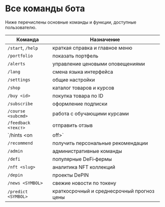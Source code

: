 # Все команды бота

Ниже перечислены основные команды и функции, доступные пользователю.

| Команда | Назначение |
| ------- | ---------- |
| `/start`, `/help` | краткая справка и главное меню |
| `/portfolio` | показать портфель |
| `/alerts` | управление ценовыми оповещениями |
| `/lang` | смена языка интерфейса |
| `/settings` | общие настройки |
| `/shop` | каталог товаров и курсов |
| `/buy <id>` | покупка товара по ID |
| `/subscribe` | оформление подписки |
| `/course <subcmd>` | работа с обучающими курсами |
| `/feedback <текст>` | отправить отзыв |
| `/hints <on|off>` | включить или отключить подсказки |
| `/recommend` | получить персональные рекомендации |
| `/admin` | административные команды |
| `/defi` | популярные DeFi‑фермы |
| `/nft <slug>` | аналитика NFT коллекций |
| `/depin` | проекты DePIN |
| `/news <SYMBOL>` | свежие новости по токену |
| `/predict <SYMBOL>` | краткосрочный и среднесрочный прогноз цены |
